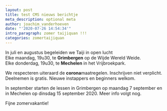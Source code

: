 ```yaml
---
layout: post
title: test CMS nieuws berichtje
meta_description: optional meta
author: joachim_vanderhoeven
date: "'2020-07-26 14:54:34'"
intro_paragraph: zomer taijiquan !!!
categories: zomertaijiquan
---
```

In juli en augustus begeleiden we Taiji in open lucht\
Elke maandag, 19u30, te **Grimbergen** op de Wijde Wereld Weide.\
Elke donderdag, 19u30, te **Mechelen** in het Vrijbroekpark.

We respecteren uiteraard de **corona**maatregelen. Inschrijven niet verplicht. Deelnemen is gratis. Nieuwe instappers en beginners welkom.

In september starten de lessen in Grimbergen op maandag 7 september en in Mechelen op dinsdag 15 september 2020. Meer info volgt nog.

Fijne zomervakantie!